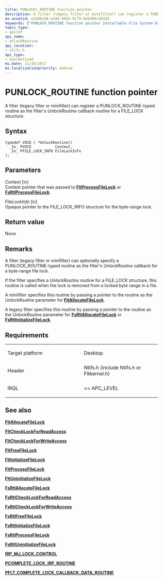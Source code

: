 ```yaml
---
title: PUNLOCK\_ROUTINE function pointer
description: A filter (legacy filter or minifilter) can register a PUNLOCK\_ROUTINE-typed routine as the filter's UnlockRoutine callback routine for a FILE\_LOCK structure.
ms.assetid: e188bc88-e3dd-49d3-9c79-8eb408cd0338
keywords: ["PUNLOCK_ROUTINE function pointer Installable File System Drivers"]
topic_type:
- apiref
api_name:
- UnlockRoutine
api_location:
- ntifs.h
api_type:
- UserDefined
ms.date: 11/28/2017
ms.localizationpriority: medium
---
```


# PUNLOCK\_ROUTINE function pointer


A filter (legacy filter or minifilter) can register a PUNLOCK\_ROUTINE-typed routine as the filter's *UnlockRoutine* callback routine for a FILE\_LOCK structure.

Syntax
------

```ManagedCPlusPlus
typedef VOID ( *UnlockRoutine)(
  _In_ PVOID           Context,
  _In_ PFILE_LOCK_INFO FileLockInfo
);
```

Parameters
----------

*Context* \[in\]  
Context pointer that was passed to [**FltProcessFileLock**](https://msdn.microsoft.com/library/windows/hardware/ff543427) or [**FsRtlProcessFileLock**](https://msdn.microsoft.com/library/windows/hardware/ff547166).

*FileLockInfo* \[in\]  
Opaque pointer to the FILE\_LOCK\_INFO structure for the byte-range lock.

Return value
------------

None

Remarks
-------

A filter (legacy filter or minifilter) can optionally specify a PUNLOCK\_ROUTINE-typed routine as the filter's *UnlockRoutine* callback for a byte-range file lock.

If the filter specifies a *UnlockRoutine* routine for a FILE\_LOCK structure, this routine is called when the lock is removed from a locked byte range in a file.

A minifilter specifies this routine by passing a pointer to the routine as the *UnlockRoutine* parameter for [**FltAllocateFileLock**](https://msdn.microsoft.com/library/windows/hardware/ff541743).

A legacy filter specifies this routine by passing a pointer to the routine as the *UnlockRoutine* parameter for [**FsRtlAllocateFileLock**](https://msdn.microsoft.com/library/windows/hardware/ff545640) or [**FsRtlInitializeFileLock**](https://msdn.microsoft.com/library/windows/hardware/ff546122).

Requirements
------------

<table>
<colgroup>
<col width="50%" />
<col width="50%" />
</colgroup>
<tbody>
<tr class="odd">
<td align="left"><p>Target platform</p></td>
<td align="left">Desktop</td>
</tr>
<tr class="even">
<td align="left"><p>Header</p></td>
<td align="left">Ntifs.h (include Ntifs.h or Fltkernel.h)</td>
</tr>
<tr class="odd">
<td align="left"><p>IRQL</p></td>
<td align="left"><p>&lt;= APC_LEVEL</p></td>
</tr>
</tbody>
</table>

## See also


[**FltAllocateFileLock**](https://msdn.microsoft.com/library/windows/hardware/ff541743)

[**FltCheckLockForReadAccess**](https://msdn.microsoft.com/library/windows/hardware/ff541834)

[**FltCheckLockForWriteAccess**](https://msdn.microsoft.com/library/windows/hardware/ff541837)

[**FltFreeFileLock**](https://msdn.microsoft.com/library/windows/hardware/ff542969)

[**FltInitializeFileLock**](https://msdn.microsoft.com/library/windows/hardware/ff543273)

[**FltProcessFileLock**](https://msdn.microsoft.com/library/windows/hardware/ff543427)

[**FltUninitializeFileLock**](https://msdn.microsoft.com/library/windows/hardware/ff544595)

[**FsRtlAllocateFileLock**](https://msdn.microsoft.com/library/windows/hardware/ff545640)

[**FsRtlCheckLockForReadAccess**](https://msdn.microsoft.com/library/windows/hardware/ff545758)

[**FsRtlCheckLockForWriteAccess**](https://msdn.microsoft.com/library/windows/hardware/ff545760)

[**FsRtlFreeFileLock**](https://msdn.microsoft.com/library/windows/hardware/ff546011)

[**FsRtlInitializeFileLock**](https://msdn.microsoft.com/library/windows/hardware/ff546122)

[**FsRtlProcessFileLock**](https://msdn.microsoft.com/library/windows/hardware/ff547166)

[**FsRtlUninitializeFileLock**](https://msdn.microsoft.com/library/windows/hardware/ff547313)

[**IRP\_MJ\_LOCK\_CONTROL**](irp-mj-lock-control.md)

[**PCOMPLETE\_LOCK\_IRP\_ROUTINE**](pcomplete-lock-irp-routine.md)

[**PFLT\_COMPLETE\_LOCK\_CALLBACK\_DATA\_ROUTINE**](https://msdn.microsoft.com/library/windows/hardware/ff551073)

 

 






